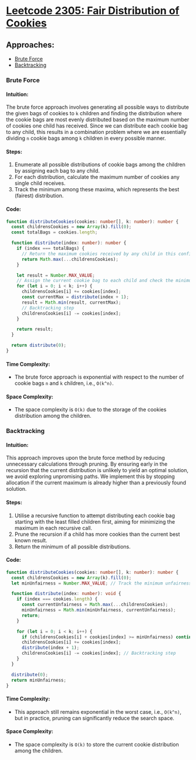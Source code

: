 # [Leetcode 2305: Fair Distribution of Cookies](https://leetcode.com/problems/fair-distribution-of-cookies/)

## Approaches:

- [Brute Force](#brute-force)
- [Backtracking](#backtracking)

### Brute Force

#### Intuition:
The brute force approach involves generating all possible ways to distribute the given bags of cookies to `k` children and finding the distribution where the cookie bags are most evenly distributed based on the maximum number of cookies one child has received. Since we can distribute each cookie bag to any child, this results in a combination problem where we are essentially dividing `n` cookie bags among `k` children in every possible manner.

#### Steps:
1. Enumerate all possible distributions of cookie bags among the children by assigning each bag to any child.
2. For each distribution, calculate the maximum number of cookies any single child receives.
3. Track the minimum among these maxima, which represents the best (fairest) distribution.

#### Code:
```typescript
function distributeCookies(cookies: number[], k: number): number {
  const childrensCookies = new Array(k).fill(0);
  const totalBags = cookies.length;

  function distribute(index: number): number {
    if (index === totalBags) {
      // Return the maximum cookies received by any child in this configuration
      return Math.max(...childrensCookies);
    }

    let result = Number.MAX_VALUE;
    // Assign the current cookie bag to each child and check the minimum largest distribution
    for (let i = 0; i < k; i++) {
      childrensCookies[i] += cookies[index];
      const currentMax = distribute(index + 1);
      result = Math.min(result, currentMax);
      // Backtracking step
      childrensCookies[i] -= cookies[index];
    }

    return result;
  }

  return distribute(0);
}
```

#### Time Complexity:
- The brute force approach is exponential with respect to the number of cookie bags `n` and `k` children, i.e., `O(k^n)`.

#### Space Complexity:
- The space complexity is `O(k)` due to the storage of the cookies distribution among the children.

### Backtracking

#### Intuition:
This approach improves upon the brute force method by reducing unnecessary calculations through pruning. By ensuring early in the recursion that the current distribution is unlikely to yield an optimal solution, we avoid exploring unpromising paths. We implement this by stopping allocation if the current maximum is already higher than a previously found solution.

#### Steps:
1. Utilise a recursive function to attempt distributing each cookie bag starting with the least filled children first, aiming for minimizing the maximum in each recursive call.
2. Prune the recursion if a child has more cookies than the current best known result.
3. Return the minimum of all possible distributions.

#### Code:
```typescript
function distributeCookies(cookies: number[], k: number): number {
  const childrensCookies = new Array(k).fill(0);
  let minUnfairness = Number.MAX_VALUE; // Track the minimum unfairness 

  function distribute(index: number): void {
    if (index === cookies.length) {
      const currentUnfairness = Math.max(...childrensCookies);
      minUnfairness = Math.min(minUnfairness, currentUnfairness);
      return;
    }

    for (let i = 0; i < k; i++) {
      if (childrensCookies[i] + cookies[index] >= minUnfairness) continue; // Prune this path if it can't improve the result
      childrensCookies[i] += cookies[index];
      distribute(index + 1);
      childrensCookies[i] -= cookies[index]; // Backtracking step
    }
  }

  distribute(0);
  return minUnfairness;
}
```

#### Time Complexity:
- This approach still remains exponential in the worst case, i.e., `O(k^n)`, but in practice, pruning can significantly reduce the search space.

#### Space Complexity:
- The space complexity is `O(k)` to store the current cookie distribution among the children.

